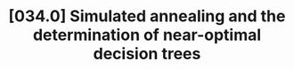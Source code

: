 ---
title: "[034.0] Simulated annealing and the determination of near-optimal decision trees"
collection: publications
permalink: /publication/034.0
citation: 'James F. Lutsko and Bart Kuijpers, &quot;Simulated annealing and the determination of near-optimal decision trees&quot;, <i> In , Selecting Models from Data, P. Cheeseman and R.W.Oldford, editors, Springer-Verlag</i>, <strong>0</strong>, 0 (1994)'
---